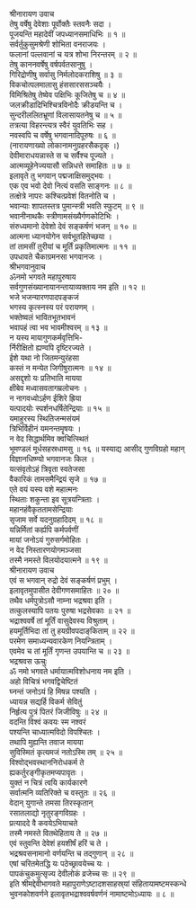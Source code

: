 श्रीनारायण उवाच  
तेषु वर्षेषु देवेशाः पूर्वोक्तैः स्तवनैः सदा ।  
पूजयन्ति महादेवीं जपध्यानसमाधिभिः ॥ १ ॥  
सर्वर्तुकुसुमश्रेणी शोभिता वनराजयः ।  
फलानां पल्लवानां च यत्र शोभा निरन्तरम् ॥ २ ॥  
तेषु काननवर्षेषु वर्षपर्वतसानुषु ।  
गिरिद्रोणीषु सर्वासु निर्मलोदकराशिषु ॥ ३ ॥  
विकचोत्पलमालासु हंससारससञ्चयैः ।  
विमिश्रितेषु तेष्वेव पक्षिभिः कूजितेषु च ॥ ४ ॥  
जलक्रीडादिभिश्चित्रविनोदैः क्रीडयन्ति च ।  
सुन्दरीललितभ्रूणां विलासायतनेषु च ॥ ५ ॥  
तत्रत्या विहरन्त्यत्र स्वैरं युवतिभिः सह ।  
नवस्वपि च वर्षेषु भगवानादिपूरुषः ॥ ६ ॥  
(नारायणाख्यो लोकानामनुग्रहरसैकदृक् ।)  
देवीमाराधयन्नास्ते स च सर्वैश्च पूज्यते ।  
आत्मव्यूहेनेज्ययासौ सन्निधत्ते समाहितः ॥ ७ ॥  
इलावृते तु भगवान् पद्मजाक्षिसमुद्भवः ।  
एक एव भवो देवो नित्यं वसति साङ्गनः ॥ ८ ॥  
तत्क्षेत्रे नापरः कश्चित्प्रवेशं वितनोति च ।  
भवान्याः शापतस्तत्र पुमान्स्त्री भवति स्फुटम् ॥ ९ ॥  
भवानीनाथकैः स्त्रीणामसंख्यैर्गणकोटिभिः ।  
संरुध्यमानो देवेशो देवं सङ्कर्षणं भजन् ॥ १० ॥  
आत्मना ध्यानयोगेन सर्वभूतहितेच्छया ।  
तां तामसीं तुरीयां च मूर्तिं प्रकृतिमात्मनः ॥ ११ ॥  
उपधावते चैकाग्रमनसा भगवानजः ।  
श्रीभगवानुवाच  
ॐनमो भगवते महापुरुषाय  
सर्वगुणसंख्यानायानन्तायाव्यक्ताय नम इति ॥ १२ ॥  
भजे भजन्यारणपादपङ्कजं  
     भगस्य कृत्स्नस्य परं परायणम् ।  
भक्तेष्वलं भावितभूतभावनं  
     भवापहं त्वा भव भावमीश्वरम् ॥ १३ ॥  
न यस्य मायागुणकर्मवृत्तिभि-  
     र्निरीक्षितो ह्यण्वपि दृष्टिरज्यते ।  
ईशे यथा नो जितमन्युरंहसा  
     कस्तं न मन्येत जिगीषुरात्मनः ॥ १४ ॥  
असद्दृशो यः प्रतिभाति मायया  
     क्षीबेव मध्वासवतागम्रलोचनः ।  
न नागवध्वोऽर्हण ईशिरे ह्रिया  
     यत्पादयोः स्पर्शनधर्षितेन्द्रियाः ॥ १५ ॥  
यमाहुरस्य स्थितिजन्मसंयमं  
     त्रिभिर्विहीनं यमनन्तमॄषयः ।  
न वेद सिद्धार्थमिव क्वचित्स्थितं  
     भूमण्डलं मूर्धसहस्रधामसु ॥ १६ ॥
यस्याद्य आसीद्‌ गुणविग्रहो महान्  
     विज्ञानधिष्ण्यो भगवानजः किल ।  
यत्संवृतोऽहं त्रिवृता स्वतेजसा  
     वैकारिकं तामसमैन्द्रियं सृजे ॥ १७ ॥  
एते वयं यस्य वशे महात्मनः  
     स्थिताः शकुन्ता इव सूत्रयन्त्रिताः ।  
महानहंवैकृततामसेन्द्रियाः  
     सृजाम सर्वे यदनुग्रहादिदम् ॥ १८ ॥  
यन्निर्मितां कर्ह्यपि कर्मपर्वणीं  
     मायां जनोऽयं गुरुसर्गमोहितः ।  
न वेद निस्तारणयोगमञ्जसा  
     तस्मै नमस्ते विलयोदयात्मने ॥ १९ ॥  
श्रीनारायण उवाच  
एवं स भगवान् रुद्रो देवं सङ्कर्षणं प्रभुम् ।  
इलावृतमुपासीत देवीगणसमाहितः ॥ २० ॥  
तथैव धर्मपुत्रोऽसौ नाम्ना भद्रश्रवा इति ।  
तत्कुलस्यापि पतयः पुरुषा भद्रसेवकाः ॥ २१ ॥  
भद्राश्ववर्षे तां मूर्तिं वासुदेवस्य विश्रुताम् ।  
हयमूर्तिभिदा तां तु हयग्रीवपदाङ्‌किताम् ॥ २२ ॥  
परमेण समाध्यन्यवारकेण नियन्त्रिताम् ।  
एवमेव च तां मूर्तिं गृणन्त उपयान्ति च ॥ २३ ॥  
भद्रश्रवस ऊचुः  
ॐ नमो भगवते धर्मायात्मविशोधनाय नम इति ।  
अहो विचित्रं भगवद्विचेष्टितं  
घ्नन्तं जनोऽयं हि मिषन्न पश्यति ।  
ध्यायन्न सद्यर्हि विकर्म सेवितुं  
निर्हृत्य पुत्रं पितरं जिजीविषुः ॥ २४ ॥  
वदन्ति विश्वं कवयः स्म नश्वरं  
पश्यन्ति चाध्यात्मविदो विपश्चितः ।  
तथापि मुह्यन्ति तवाज मायया  
सुविस्मितं कृत्यमजं नतोऽस्मि तम् ॥ २५ ॥  
विश्वोद्भवस्थाननिरोधकर्म ते  
     ह्यकर्तुरङ्गीकृतमप्यपावृतः ।  
युक्तं न चित्रं त्वयि कार्यकारणे  
     सर्वात्मनि व्यतिरिक्ते च वस्तुतः ॥ २६ ॥  
वेदान् युगान्ते तमसा तिरस्कृतान्  
     रसातलाद्यो नृतुरङ्गविग्रहः ।  
प्रत्याददे वै कवयेऽभियाचते  
     तस्मै नमस्ते वितथेहिताय ते ॥ २७ ॥  
एवं स्तुवन्ति देवेशं हयशीर्षं हरिं च ते ।  
भद्रश्रवसनामानो वर्णयन्ति च तद्गुणान् ॥ २८ ॥  
एषां चरितमेतद्धि यः पठेच्छ्रावयेच्च यः ।  
पापकंचुकमुत्सृज्य देवीलोकं व्रजेच्च सः ॥ २९ ॥  
इति श्रीमद्देवीभागवते महापुराणेऽष्टादशसाहस्र्यां संहितायामष्टमस्कन्धे  
भुवनकोशवर्णने इलावृतभद्राश्ववर्षवर्णनं नामाष्टमोऽध्यायः ॥ ८ ॥
